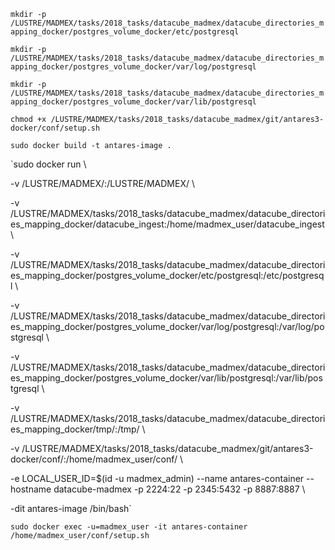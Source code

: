 `mkdir -p /LUSTRE/MADMEX/tasks/2018_tasks/datacube_madmex/datacube_directories_mapping_docker/postgres_volume_docker/etc/postgresql`

`mkdir -p /LUSTRE/MADMEX/tasks/2018_tasks/datacube_madmex/datacube_directories_mapping_docker/postgres_volume_docker/var/log/postgresql`

`mkdir -p /LUSTRE/MADMEX/tasks/2018_tasks/datacube_madmex/datacube_directories_mapping_docker/postgres_volume_docker/var/lib/postgresql`

`chmod +x /LUSTRE/MADMEX/tasks/2018_tasks/datacube_madmex/git/antares3-docker/conf/setup.sh`

`sudo docker build -t antares-image .`

`sudo docker run \

-v /LUSTRE/MADMEX/:/LUSTRE/MADMEX/ \

-v /LUSTRE/MADMEX/tasks/2018_tasks/datacube_madmex/datacube_directories_mapping_docker/datacube_ingest:/home/madmex_user/datacube_ingest \

-v /LUSTRE/MADMEX/tasks/2018_tasks/datacube_madmex/datacube_directories_mapping_docker/postgres_volume_docker/etc/postgresql:/etc/postgresql \

-v /LUSTRE/MADMEX/tasks/2018_tasks/datacube_madmex/datacube_directories_mapping_docker/postgres_volume_docker/var/log/postgresql:/var/log/postgresql \

-v /LUSTRE/MADMEX/tasks/2018_tasks/datacube_madmex/datacube_directories_mapping_docker/postgres_volume_docker/var/lib/postgresql:/var/lib/postgresql \

-v /LUSTRE/MADMEX/tasks/2018_tasks/datacube_madmex/datacube_directories_mapping_docker/tmp/:/tmp/ \

-v /LUSTRE/MADMEX/tasks/2018_tasks/datacube_madmex/git/antares3-docker/conf/:/home/madmex_user/conf/ \

-e LOCAL_USER_ID=$(id -u madmex_admin) --name antares-container --hostname datacube-madmex -p 2224:22 -p 2345:5432 -p 8887:8887 \

-dit antares-image /bin/bash`

`sudo docker exec -u=madmex_user -it antares-container /home/madmex_user/conf/setup.sh`
